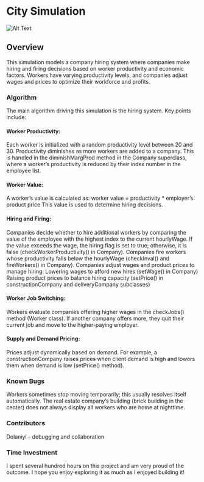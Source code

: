 # City Simulation

![Alt Text](city_sim_gif.gif)

## Overview
This simulation models a company hiring system where companies make hiring and firing decisions based on worker productivity and economic factors. Workers have varying productivity levels, and companies adjust wages and prices to optimize their workforce and profits.
### Algorithm
The main algorithm driving this simulation is the hiring system. Key points include:
#### Worker Productivity:
Each worker is initialized with a random productivity level between 20 and 30. Productivity diminishes as more workers are added to a company. This is handled in the diminishMargProd method in the Company superclass, where a worker’s productivity is reduced by their index number in the employee list.
#### Worker Value:
A worker’s value is calculated as:
worker value = productivity * employer’s product price
This value is used to determine hiring decisions.
#### Hiring and Firing:
Companies decide whether to hire additional workers by comparing the value of the employee with the highest index to the current hourlyWage. If the value exceeds the wage, the hiring flag is set to true; otherwise, it is false (checkWorkerProductivity() in Company).
Companies fire workers whose productivity falls below the hourlyWage (checkInval() and fireWorkers() in Company).
Companies adjust wages and product prices to manage hiring:
Lowering wages to afford new hires (setWage() in Company)
Raising product prices to balance hiring capacity (setPrice() in constructionCompany and deliveryCompany subclasses)
#### Worker Job Switching:
Workers evaluate companies offering higher wages in the checkJobs() method (Worker class). If another company offers more, they quit their current job and move to the higher-paying employer.
#### Supply and Demand Pricing:
Prices adjust dynamically based on demand. For example, a constructionCompany raises prices when client demand is high and lowers them when demand is low (setPrice() method).
### Known Bugs
Workers sometimes stop moving temporarily; this usually resolves itself automatically.
The real estate company’s building (brick building in the center) does not always display all workers who are home at nighttime.
### Contributors
Dolaniyi – debugging and collaboration
### Time Investment
I spent several hundred hours on this project and am very proud of the outcome. I hope you enjoy exploring it as much as I enjoyed building it!
